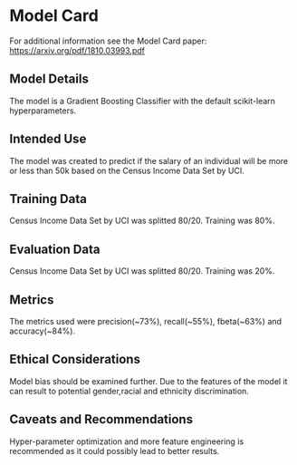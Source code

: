 # Model Card

For additional information see the Model Card paper: https://arxiv.org/pdf/1810.03993.pdf

## Model Details

The model is a Gradient Boosting Classifier with the default scikit-learn hyperparameters.

## Intended Use

The model was created to predict if the salary of an individual will be more or less than 50k based on the
Census Income Data Set by UCI.

## Training Data

Census Income Data Set by UCI was splitted 80/20. Training was 80%.

## Evaluation Data

Census Income Data Set by UCI was splitted 80/20. Training was 20%.

## Metrics

The metrics used were precision(~73%), recall(~55%), fbeta(~63%) and accuracy(~84%).

## Ethical Considerations

Model bias should be examined further. Due to the features of the model it can result to potential gender,racial and ethnicity discrimination.

## Caveats and Recommendations

Hyper-parameter optimization and more feature engineering is recommended as it could possibly lead to better results.
